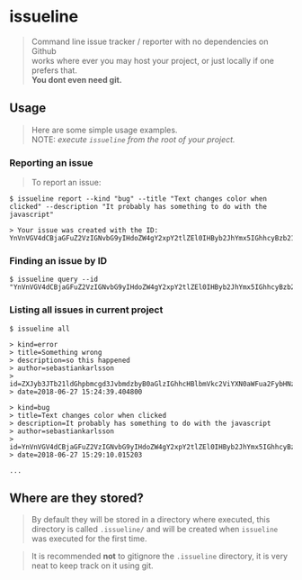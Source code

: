 # issueline
> Command line issue tracker / reporter with no dependencies on Github  
> works where ever you may host your project, or just locally if one prefers that.  
> __You dont even need git.__


## Usage
> Here are some simple usage examples.  
> NOTE: _execute `issueline` from the root of your project._

### Reporting an issue
> To report an issue:

    $ issueline report --kind "bug" --title "Text changes color when clicked" --description "It probably has something to do with the javascript"

    > Your issue was created with the ID: YnVnVGV4dCBjaGFuZ2VzIGNvbG9yIHdoZW4gY2xpY2tlZEl0IHByb2JhYmx5IGhhcyBzb21ldGhpbmcgdG8gZG8gd2l0aCB0aGUgamF2YXNjcmlwdHNlYmFzdGlhbmthcmxzc29u

### Finding an issue by ID

    $ issueline query --id "YnVnVGV4dCBjaGFuZ2VzIGNvbG9yIHdoZW4gY2xpY2tlZEl0IHByb2JhYmx5IGhhcyBzb21ldGhpbmcgdG8gZG8gd2l0aCB0aGUgamF2YXNjcmlwdHNlYmFzdGlhbmthcmxzc29u"


### Listing all issues in current project

    $ issueline all

    > kind=error
    > title=Something wrong
    > description=so this happened
    > author=sebastiankarlsson
    > id=ZXJyb3JTb21ldGhpbmcgd3JvbmdzbyB0aGlzIGhhcHBlbmVkc2ViYXN0aWFua2FybHNzb24=
    > date=2018-06-27 15:24:39.404800

    > kind=bug
    > title=Text changes color when clicked
    > description=It probably has something to do with the javascript
    > author=sebastiankarlsson
    > id=YnVnVGV4dCBjaGFuZ2VzIGNvbG9yIHdoZW4gY2xpY2tlZEl0IHByb2JhYmx5IGhhcyBzb21ldGhpbmcgdG8gZG8gd2l0aCB0aGUgamF2YXNjcmlwdHNlYmFzdGlhbmthcmxzc29u
    > date=2018-06-27 15:29:10.015203

    ...

## Where are they stored?
> By default they will be stored in a directory where executed, this directory
> is called `.issueline/` and will be created when `issueline` was executed
> for the first time.

> It is recommended __not__ to gitignore the `.issueline` directory, it is very
> neat to keep track on it using git.
